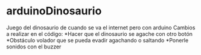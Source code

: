 # arduinoDinosaurio
Juego del dinosaurio de cuando se va el internet pero con arduino
Cambios a realizar en el código:
*Hacer que el dinosaurio se agache con otro botón
*Obstáculo volador que se pueda evadir agachando o saltando
*Ponerle sonidos con el buzzer

